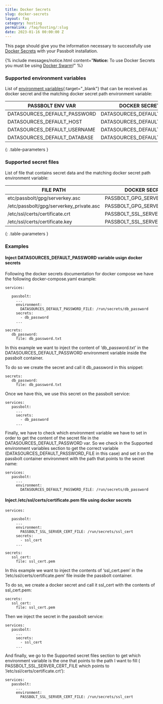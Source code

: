 ```yaml
---
title: Docker Secrets
slug: docker-secrets
layout: faq
category: hosting
permalink: /faq/hosting/:slug
date: 2023-01-16 00:00:00 Z
---
```

This page should give you the information necessary to successfully use [Docker Secrets](https://docs.docker.com/engine/swarm/secrets/) with your Passbolt installation.

{% include messages/notice.html
    content="<b>Notice:</b> To use Docker Secrets you must be using [Docker Swarm](https://docs.docker.com/engine/swarm/)!"
%}


### Supported environment variables
List of [environment variables](/configure/environment/reference.html){:target="_blank"} that can be received as docker secret and the matching docker secret path environment variable:

| PASSBOLT ENV VAR                         | DOCKER SECRET ENV VAR                                                     | 
| ---------------------------------------- | ------------------------------------------------------------------------- | 
| DATASOURCES_DEFAULT_PASSWORD             | DATASOURCES_DEFAULT_PASSWORD_FILE                                         |
| DATASOURCES_DEFAULT_HOST                 | DATASOURCES_DEFAULT_HOST_FILE                                             |
| DATASOURCES_DEFAULT_USERNAME             | DATASOURCES_DEFAULT_USERNAME_FILE                                         |
| DATASOURCES_DEFAULT_DATABASE             | DATASOURCES_DEFAULT_DATABASE_FILE                                         |
{: .table-parameters }


### Supported secret files
List of file that contains secret data and the matching docker secret path environment variable:

| FILE PATH                                |  DOCKER SECRET ENV VAR                                                    |
| ---------------------------------------- | ------------------------------------------------------------------------- |
| etc/passbolt/gpg/serverkey.asc           | PASSBOLT_GPG_SERVER_KEY_PUBLIC_FILE                                       | 
| /etc/passbolt/gpg/serverkey_private.asc  | PASSBOLT_GPG_SERVER_KEY_PRIVATE_FILE                                      | 
| /etc/ssl/certs/certificate.crt           | PASSBOLT_SSL_SERVER_CERT_FILE                                             | 
| /etc/ssl/certs/certificate.key           | PASSBOLT_SSL_SERVER_KEY_FILE                                              |
{: .table-parameters }

### Examples 
#### Inject DATASOURCES_DEFAULT_PASSWORD variable usign docker secrets
Following the docker secrets documentation for docker compose we have the following docker-compose.yaml example:
```
services:

   passbolt:
     ... 
     environment:
       DATASOURCES_DEFAULT_PASSWORD_FILE: /run/secrets/db_password
     secrets:
       - db_password
     ...

secrets:
   db_password:
     file: db_password.txt
```
 
In this example we want to inject the content of ‘db_password.txt’ in the DATASOURCES_DEFAULT_PASSWORD environment variable inside the passbolt container.

To do so we create the secret and call it db_password in this snippet:
```
secrets:
   db_password:
     file: db_password.txt
```

Once we have this, we use this secret on the  passbolt service:
```
services:
   passbolt:
     ... 
     secrets:
       - db_password
     ...
```

Finally, we have to check which environment variable we have to set in order to get the content of the secret file in the DATASOURCES_DEFAULT_PASSWORD var. So we check in the Supported environment variables section to get the correct variable (DATASOURCES_DEFAULT_PASSWORD_FILE in this case) and set it on the passbolt container environment with the path that points to the secret name:
```
services:
   passbolt:
     ... 
     environment:
       DATASOURCES_DEFAULT_PASSWORD_FILE: /run/secrets/db_password
```

#### Inject /etc/ssl/certs/certificate.pem file using docker secrets
```
services:

   passbolt:
     ... 
     environment:
       PASSBOLT_SSL_SERVER_CERT_FILE: /run/secrets/ssl_cert
     secrets:
       - ssl_cert
     ...

secrets:
   ssl_cert:
     file: ssl_cert.pem
```

In this example we want to inject the contents of ‘ssl_cert.pem’ in the ‘/etc/ssl/certs/certificate.pem’ file inside the passbolt container. 

To do so, we create a docker secret and call it ssl_cert with the contents of ssl_cert.pem:
```
secrets:
   ssl_cert:
     file: ssl_cert.pem
```


Then we inject the secret in the passbolt service:
```
services:
   passbolt:
     ... 
     secrets:
       - ssl_cert
     ...
```
And finally, we go to the Supported secret files section to get which environment variable is the one that points to the path I want to fill ( PASSBOLT_SSL_SERVER_CERT_FILE which points to ‘/etc/ssl/certs/certificate.crt’):
```
services:
   passbolt:
     ... 
     environment:
       PASSBOLT_SSL_SERVER_CERT_FILE: /run/secrets/ssl_cert
```
